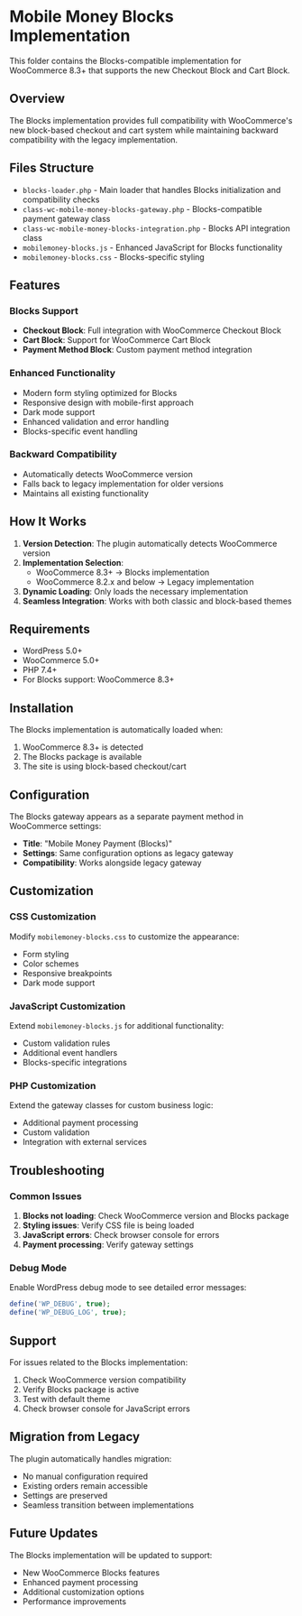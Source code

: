 # Mobile Money Blocks Implementation

This folder contains the Blocks-compatible implementation for WooCommerce 8.3+ that supports the new Checkout Block and Cart Block.

## Overview

The Blocks implementation provides full compatibility with WooCommerce's new block-based checkout and cart system while maintaining backward compatibility with the legacy implementation.

## Files Structure

- `blocks-loader.php` - Main loader that handles Blocks initialization and compatibility checks
- `class-wc-mobile-money-blocks-gateway.php` - Blocks-compatible payment gateway class
- `class-wc-mobile-money-blocks-integration.php` - Blocks API integration class
- `mobilemoney-blocks.js` - Enhanced JavaScript for Blocks functionality
- `mobilemoney-blocks.css` - Blocks-specific styling

## Features

### Blocks Support
- **Checkout Block**: Full integration with WooCommerce Checkout Block
- **Cart Block**: Support for WooCommerce Cart Block
- **Payment Method Block**: Custom payment method integration

### Enhanced Functionality
- Modern form styling optimized for Blocks
- Responsive design with mobile-first approach
- Dark mode support
- Enhanced validation and error handling
- Blocks-specific event handling

### Backward Compatibility
- Automatically detects WooCommerce version
- Falls back to legacy implementation for older versions
- Maintains all existing functionality

## How It Works

1. **Version Detection**: The plugin automatically detects WooCommerce version
2. **Implementation Selection**: 
   - WooCommerce 8.3+ → Blocks implementation
   - WooCommerce 8.2.x and below → Legacy implementation
3. **Dynamic Loading**: Only loads the necessary implementation
4. **Seamless Integration**: Works with both classic and block-based themes

## Requirements

- WordPress 5.0+
- WooCommerce 5.0+
- PHP 7.4+
- For Blocks support: WooCommerce 8.3+

## Installation

The Blocks implementation is automatically loaded when:
1. WooCommerce 8.3+ is detected
2. The Blocks package is available
3. The site is using block-based checkout/cart

## Configuration

The Blocks gateway appears as a separate payment method in WooCommerce settings:
- **Title**: "Mobile Money Payment (Blocks)"
- **Settings**: Same configuration options as legacy gateway
- **Compatibility**: Works alongside legacy gateway

## Customization

### CSS Customization
Modify `mobilemoney-blocks.css` to customize the appearance:
- Form styling
- Color schemes
- Responsive breakpoints
- Dark mode support

### JavaScript Customization
Extend `mobilemoney-blocks.js` for additional functionality:
- Custom validation rules
- Additional event handlers
- Blocks-specific integrations

### PHP Customization
Extend the gateway classes for custom business logic:
- Additional payment processing
- Custom validation
- Integration with external services

## Troubleshooting

### Common Issues

1. **Blocks not loading**: Check WooCommerce version and Blocks package
2. **Styling issues**: Verify CSS file is being loaded
3. **JavaScript errors**: Check browser console for errors
4. **Payment processing**: Verify gateway settings

### Debug Mode

Enable WordPress debug mode to see detailed error messages:
```php
define('WP_DEBUG', true);
define('WP_DEBUG_LOG', true);
```

## Support

For issues related to the Blocks implementation:
1. Check WooCommerce version compatibility
2. Verify Blocks package is active
3. Test with default theme
4. Check browser console for JavaScript errors

## Migration from Legacy

The plugin automatically handles migration:
- No manual configuration required
- Existing orders remain accessible
- Settings are preserved
- Seamless transition between implementations

## Future Updates

The Blocks implementation will be updated to support:
- New WooCommerce Blocks features
- Enhanced payment processing
- Additional customization options
- Performance improvements
